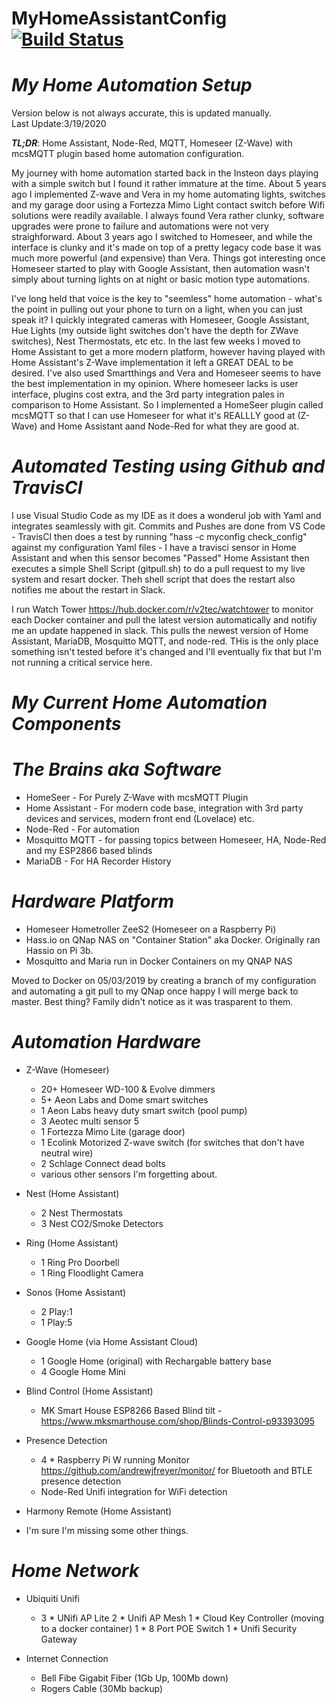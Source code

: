 # MyHomeAssistantConfig [![Build Status](https://travis-ci.org/paulmona/MyHomeAssistantConfig.svg?branch=master)](https://travis-ci.org/paulmona/MyHomeAssistantConfig)

# *My Home Automation Setup*

Version below is not always accurate, this is updated manually.  
Last Update:3/19/2020

***TL;DR***: Home Assistant, Node-Red, MQTT, Homeseer (Z-Wave) with mcsMQTT plugin based home automation configuration.

My journey with home automation started back in the Insteon days playing with a simple switch but I found it rather immature at the time.  About 5 years ago I implemented Z-wave and Vera in my home automating lights, switches and my garage door using a Fortezza Mimo Light contact switch before Wifi solutions were readily available.  I always 
found Vera rather clunky, software upgrades were prone to failure and automations were not very straighforward.  About 3 years ago I switched to Homeseer, and while the interface is clunky and it's made on top of a pretty legacy code base it was much more powerful (and expensive) than Vera.  Things got interesting once Homeseer started to 
play with Google Assistant, then automation wasn't simply about turning lights on at night or basic motion type automations.  

I've long held that voice is the key to "seemless" home automation - what's the point in pulling out your phone to turn on a light, when you can just speak it?  I quickly integrated cameras with Homeseer, Google Assistant, Hue Lights (my outside light switches don't have the depth for ZWave switches), Nest Thermostats, etc etc.  In the last few weeks I moved to Home Assistant to get a more modern platform, however having played with Home Assistant's Z-Wave implementation it left a GREAT DEAL to be desired. I've also used Smartthings and Vera and Homeseer seems to have the best implementation in my opinion.  Where homeseer lacks is user interface, plugins cost extra, and the 3rd party integration pales in comparison to Home Assistant. So I implemented a HomeSeer plugin called mcsMQTT so that I can use Homeseer for what it's REALLLY good at (Z-Wave) and Home Assistant aand Node-Red for what they are good at.

# *Automated Testing using Github and TravisCI*

I use Visual Studio Code as my IDE as it does a wonderul job with Yaml and integrates seamlessly with git.  Commits and Pushes are done from VS Code - TravisCI then does a test by running "hass -c myconfig check_config" against my configuration Yaml files - I have a travisci sensor in Home Assistant and when this sensor becomes "Passed" Home Assistant then executes a simple Shell Script (gitpull.sh) to do a pull request to my live system and resart docker.  Theh shell script that does the restart also notifies me about the restart in Slack.

I run Watch Tower https://hub.docker.com/r/v2tec/watchtower to monitor each Docker container and pull the latest version automatically and notifiy me an update happened in slack.  This pulls the newest version of Home Assistant, MariaDB, Mosquitto MQTT, and node-red.  THis is the only place something isn't tested before it's changed and I'll eventually fix that but I'm not running a critical service here.

# *My Current Home Automation Components*

# *The Brains aka Software*

 *  HomeSeer - For Purely Z-Wave with mcsMQTT Plugin
 *  Home Assistant - For modern code base, integration with 3rd party devices and services, modern front end (Lovelace) etc.
 *  Node-Red - For automation
 *  Mosquitto MQTT - for passing topics between Homeseer, HA, Node-Red and my ESP2866 based blinds
 *  MariaDB - For HA Recorder History

# *Hardware Platform*

 *  Homeseer Hometroller ZeeS2 (Homeseer on a Raspberry Pi)
 *  Hass.io on QNap NAS on "Container Station" aka Docker.  Originally ran Hassio on Pi 3b.
 *  Mosquitto and Maria run in Docker Containers on my QNAP NAS

Moved to Docker on 05/03/2019 by creating a branch of my configuration and automating a git pull to my QNap once happy I will merge back to master.  Best thing?  Family didn't notice as it was trasparent to them.

# *Automation Hardware*

 *  Z-Wave (Homeseer)
    * 20+ Homeseer WD-100 & Evolve dimmers 
    * 5+ Aeon Labs and Dome smart switches
    * 1 Aeon Labs heavy duty smart switch (pool pump)
    * 3 Aeotec multi sensor 5 
    * 1 Fortezza Mimo Lite (garage door) 
    * 1 Ecolink Motorized Z-wave switch (for switches that don't have neutral wire)
    * 2 Schlage Connect dead bolts
    * various other sensors I'm forgetting about.
 
*  Nest (Home Assistant)
    * 2 Nest Thermostats 
    * 3 Nest CO2/Smoke Detectors
 
 * Ring (Home Assistant)
    * 1 Ring Pro Doorbell 
    * 1 Ring Floodlight Camera

 * Sonos (Home Assistant)   
    * 2 Play:1
    * 1 Play:5

 * Google Home (via Home Assistant Cloud)
    * 1 Google Home (original) with Rechargable battery base
    * 4 Google Home Mini   

 * Blind Control (Home Assistant)
    * MK Smart House ESP8266 Based Blind tilt - https://www.mksmarthouse.com/shop/Blinds-Control-p93393095

 * Presence Detection
   * 4 * Raspberry Pi W running Monitor https://github.com/andrewjfreyer/monitor/ for Bluetooth and BTLE presence detection
   * Node-Red Unifi integration for WiFi detection
 
 * Harmony Remote (Home Assistant)  

 * I'm sure I'm missing some other things.

# *Home Network*

  * Ubiquiti Unifi
    * 3 * UNifi AP Lite
      2 * Unifi AP Mesh
      1 * Cloud Key Controller (moving to a docker container)
      1 * 8 Port POE Switch
      1 * Unifi Security Gateway
  
  * Internet Connection
    * Bell Fibe Gigabit Fiber (1Gb Up, 100Mb down)
    * Rogers Cable (30Mb backup)
